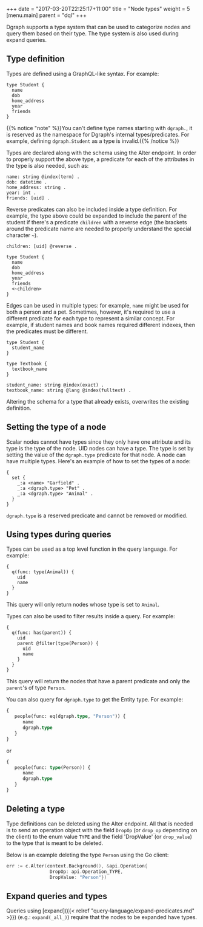 +++
date = "2017-03-20T22:25:17+11:00"
title = "Node types"
weight = 5
[menu.main]
    parent = "dql"
+++

Dgraph supports a type system that can be used to categorize nodes and query
them based on their type. The type system is also used during expand queries.

## Type definition

Types are defined using a GraphQL-like syntax. For example:

```
type Student {
  name
  dob
  home_address
  year
  friends
}
```

{{% notice "note" %}}You can't define type names starting with `dgraph.`, it is reserved as the
namespace for Dgraph's internal types/predicates. For example, defining `dgraph.Student` as a
type is invalid.{{% /notice  %}}

Types are declared along with the schema using the Alter endpoint. In order to
properly support the above type, a predicate for each of the attributes
in the type is also needed, such as:

```
name: string @index(term) .
dob: datetime .
home_address: string .
year: int .
friends: [uid] .
```

Reverse predicates can also be included inside a type definition. For example, the type above
could be expanded to include the parent of the student if there's a predicate `children` with
a reverse edge (the brackets around the predicate name are needed to properly understand the
special character `~`).

```
children: [uid] @reverse .

type Student {
  name
  dob
  home_address
  year
  friends
  <~children>
}
```

Edges can be used in multiple types: for example, `name` might be used for both
a person and a pet. Sometimes, however, it's required to use a different
predicate for each type to represent a similar concept. For example, if student
names and book names required different indexes, then the predicates must be
different.

```
type Student {
  student_name
}

type Textbook {
  textbook_name
}

student_name: string @index(exact) .
textbook_name: string @lang @index(fulltext) .
```

Altering the schema for a type that already exists, overwrites the existing
definition.

## Setting the type of a node

Scalar nodes cannot have types since they only have one attribute and its type
is the type of the node. UID nodes can have a type. The type is set by setting
the value of the `dgraph.type` predicate for that node. A node can have multiple
types. Here's an example of how to set the types of a node:

```
{
  set {
    _:a <name> "Garfield" .
    _:a <dgraph.type> "Pet" .
    _:a <dgraph.type> "Animal" .
  }
}
```

`dgraph.type` is a reserved predicate and cannot be removed or modified.

## Using types during queries

Types can be used as a top level function in the query language. For example:

```
{
  q(func: type(Animal)) {
    uid
    name
  }
}
```

This query will only return nodes whose type is set to `Animal`.

Types can also be used to filter results inside a query. For example:

```
{
  q(func: has(parent)) {
    uid
    parent @filter(type(Person)) {
      uid
      name
    }
  }
}
```

This query will return the nodes that have a parent predicate and only the
`parent`'s of type `Person`.

You can also query for `dgraph.type` to get the Entity type. For example:

```graphql
{
   people(func: eq(dgraph.type, "Person")) {
      name
      dgraph.type
   }
}
```

or

```graphql
{
   people(func: type(Person)) {
      name
      dgraph.type
   }
}
```

## Deleting a type

Type definitions can be deleted using the Alter endpoint. All that is needed is
to send an operation object with the field `DropOp` (or `drop_op` depending on
the client) to the enum value `TYPE` and the field 'DropValue' (or `drop_value`)
to the type that is meant to be deleted.

Below is an example deleting the type `Person` using the Go client:
```go
err := c.Alter(context.Background(), &api.Operation{
                DropOp: api.Operation_TYPE,
                DropValue: "Person"})
```

## Expand queries and types

Queries using [expand]({{< relref "query-language/expand-predicates.md" >}}) (e.g.:
`expand(_all_)`) require that the nodes to be expanded have types.
